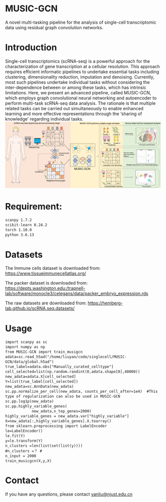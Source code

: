# MUSIC-GCN

A novel multi-tasking pipeline for the analysis of single-cell transcriptomic data using residual graph convolution networks.
# Introduction

Single-cell transcriptomics (scRNA-seq) is a powerful approach for the characterization of gene transcription at a cellular resolution. This approach requires efficient informatic pipelines to undertake essential tasks including clustering, dimensionality reduction, imputation and denoising. Currently, most such pipelines undertake individual tasks without considering the inter-dependence between or among these tasks, which has intrinsic limitations. Here, we present an advanced pipeline, called MUSIC-GCN, which employs graph convolutional neural networking and autoencoder to perform multi-task scRNA-seq data analysis. The rationale is that multiple related tasks can be carried out simultaneously to enable enhanced learning and more effective representations through the ‘sharing of knowledge’ regarding individual tasks. ![image](https://github.com/LMC0705/MUSIC-GCN/blob/main/log_image.png)

# Requirement:
```console
scanpy 1.7.2
scikit-learn 0.24.2
torch 1.10.0
python 3.6.13
```
# Datasets
The Immune cells dataset is downloaded from: https://www.tissueimmunecellatlas.org/

The packer dataset is downloaded from: https://depts.washington.edu:/trapnell-lab/software/monocle3/celegans/data/packer_embryo_expression.rds

The raw datasets are downloaded from: https://hemberg-lab.github.io/scRNA.seq.datasets/

# Usage

```console
import scanpy as sc
import numpy as np
from MUSIC-GCN import train_musigcn 
adata=sc.read_h5ad("/home/liuyan/code/singlecell/MUSIC-GCN/data/global.h5ad")
true_label=adata.obs["Manually_curated_celltype"]
cell_selected=list(np.random.randint(0,adata.shape[0],40000))
new_adata=adata.X[cell_selected]
Y=list(true_label[cell_selected])
new_adata=sc.AnnData(new_adata)
sc.pp.normalize_per_cell(new_adata, counts_per_cell_after=1e4)  #This type of regularization can also be used in MUSIC-GCN
sc.pp.log1p(new_adata)
sc.pp.highly_variable_genes(
            new_adata,n_top_genes=2000)
highly_variable_genes = new_adata.var["highly_variable"]
X=new_adata[:,highly_variable_genes].X.toarray()
from sklearn.preprocessing import LabelEncoder
le=LabelEncoder()
le.fit(Y)
y=le.transform(Y)
n_clusters =len(list(set(list(y))))
#n_clusters =？ # 
n_input = 2000
train_musicgcn(X,y,X)
```
# Contact

If you have any questions, please contact yanliu@njust.edu.cn
